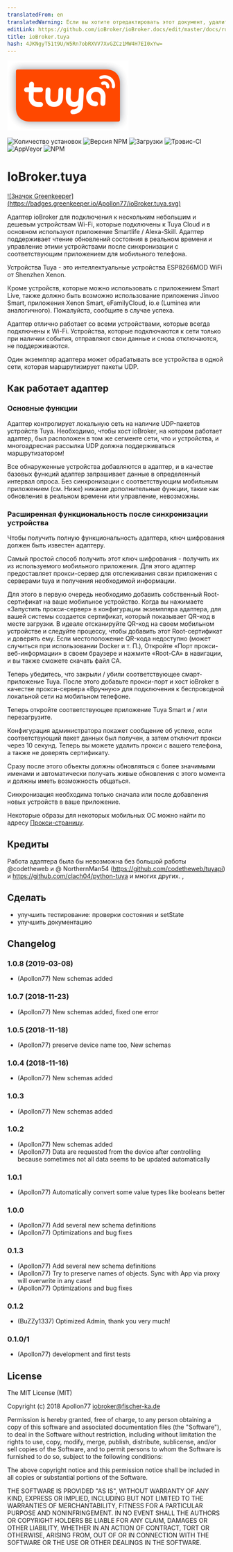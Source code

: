 ```yaml
---
translatedFrom: en
translatedWarning: Если вы хотите отредактировать этот документ, удалите поле «translationFrom», в противном случае этот документ будет снова автоматически переведен
editLink: https://github.com/ioBroker/ioBroker.docs/edit/master/docs/ru/adapterref/iobroker.tuya/README.md
title: ioBroker.tuya
hash: 4JKNgyT51t9U/W5Rn7obRXVV7XvGZCz1MW4H7EI0xYw=
---
```

![логотип](../../../en/adapterref/iobroker.tuya/admin/tuya.png)

![Количество установок](http://iobroker.live/badges/tuya-stable.svg)
![Версия NPM](http://img.shields.io/npm/v/iobroker.tuya.svg)
![Загрузки](https://img.shields.io/npm/dm/iobroker.tuya.svg)
![Трэвис-CI](http://img.shields.io/travis/Apollon77/ioBroker.tuya/master.svg)
![AppVeyor](https://ci.appveyor.com/api/projects/status/github/Apollon77/ioBroker.tuya?branch=master&svg=true)
![NPM](https://nodei.co/npm/iobroker.tuya.png?downloads=true)

# IoBroker.tuya
[![Значок Greenkeeper] (https://badges.greenkeeper.io/Apollon77/ioBroker.tuya.svg)](https://greenkeeper.io/)

Адаптер ioBroker для подключения к нескольким небольшим и дешевым устройствам Wi-Fi, которые подключены к Tuya Cloud и в основном используют приложение Smartlife / Alexa-Skill. Адаптер поддерживает чтение обновлений состояния в реальном времени и управление этими устройствами после синхронизации с соответствующим приложением для мобильного телефона.

Устройства Tuya - это интеллектуальные устройства ESP8266MOD WiFi от Shenzhen Xenon.

Кроме устройств, которые можно использовать с приложением Smart Live, также должно быть возможно использование приложения Jinvoo Smart, приложения Xenon Smart, eFamilyCloud, io.e (Luminea или аналогичного). Пожалуйста, сообщите в случае успеха.

Адаптер отлично работает со всеми устройствами, которые всегда подключены к Wi-Fi. Устройства, которые подключаются к сети только при наличии события, отправляют свои данные и снова отключаются, не поддерживаются.

Один экземпляр адаптера может обрабатывать все устройства в одной сети, которая маршрутизирует пакеты UDP.

## Как работает адаптер
### Основные функции
Адаптер контролирует локальную сеть на наличие UDP-пакетов устройств Tuya. Необходимо, чтобы хост ioBroker, на котором работает адаптер, был расположен в том же сегменте сети, что и устройства, и многоадресная рассылка UDP должна поддерживаться маршрутизатором!

Все обнаруженные устройства добавляются в адаптер, и в качестве базовых функций адаптер запрашивает данные в определенный интервал опроса. Без синхронизации с соответствующим мобильным приложением (см. Ниже) никакие дополнительные функции, такие как обновления в реальном времени или управление, невозможны.

### Расширенная функциональность после синхронизации устройства
Чтобы получить полную функциональность адаптера, ключ шифрования должен быть известен адаптеру.

Самый простой способ получить этот ключ шифрования - получить их из используемого мобильного приложения. Для этого адаптер предоставляет прокси-сервер для отслеживания связи приложения с серверами tuya и получения необходимой информации.

Для этого в первую очередь необходимо добавить собственный Root-сертификат на ваше мобильное устройство.
Когда вы нажимаете «Запустить прокси-сервер» в конфигурации экземпляра адаптера, для вашей системы создается сертификат, который показывает QR-код в месте загрузки. В идеале отсканируйте QR-код на своем мобильном устройстве и следуйте процессу, чтобы добавить этот Root-сертификат и доверять ему.
Если местоположение QR-кода недоступно (может случиться при использовании Docker и т. П.), Откройте «Порт прокси-веб-информации» в своем браузере и нажмите «Root-CA» в навигации, и вы также сможете скачать файл CA.

Теперь убедитесь, что закрыли / убили соответствующее смарт-приложение Tuya.
После этого добавьте прокси-порт и хост ioBroker в качестве прокси-сервера «Вручную» для подключения к беспроводной локальной сети на мобильном телефоне.

Теперь откройте соответствующее приложение Tuya Smart и / или перезагрузите.

Конфигурация администратора покажет сообщение об успехе, если соответствующий пакет данных был получен, а затем отключит прокси через 10 секунд. Теперь вы можете удалить прокси с вашего телефона, а также не доверять сертификату.

Сразу после этого объекты должны обновляться с более значимыми именами и автоматически получать живые обновления с этого момента и должны иметь возможность общаться.

Синхронизация необходима только сначала или после добавления новых устройств в ваше приложение.

Некоторые образы для некоторых мобильных ОС можно найти по адресу [Прокси-страницу](PROXY.md).

## Кредиты
Работа адаптера была бы невозможна без большой работы @codetheweb и @ NorthernMan54 (https://github.com/codetheweb/tuyapi) и https://github.com/clach04/python-tuya и многих других. ,

## Сделать
* улучшить тестирование: проверки состояния и setState
* улучшить документацию

## Changelog

### 1.0.8 (2019-03-08)
* (Apollon77) New schemas added

### 1.0.7 (2018-11-23)
* (Apollon77) New schemas added, fixed one error

### 1.0.5 (2018-11-18)
* (Apollon77) preserve device name too, New schemas

### 1.0.4 (2018-11-16)
* (Apollon77) New schemas added

### 1.0.3
* (Apollon77) New schemas added

### 1.0.2
* (Apollon77) New schemas added
* (Apollon77) Data are requested from the device after controlling because sometimes not all data seems to be updated automatically

### 1.0.1
* (Apollon77) Automatically convert some value types like booleans better

### 1.0.0
* (Apollon77) Add several new schema definitions
* (Apollon77) Optimizations and bug fixes

### 0.1.3
* (Apollon77) Add several new schema definitions
* (Apollon77) Try to preserve names of objects. Sync with App via proxy will overwrite in any case!
* (Apollon77) Optimizations and bug fixes

### 0.1.2
* (BuZZy1337) Optimized Admin, thank you very much!

### 0.1.0/1
* (Apollon77) development and first tests

## License

The MIT License (MIT)

Copyright (c) 2018 Apollon77 <iobroker@fischer-ka.de>

Permission is hereby granted, free of charge, to any person obtaining a copy
of this software and associated documentation files (the "Software"), to deal
in the Software without restriction, including without limitation the rights
to use, copy, modify, merge, publish, distribute, sublicense, and/or sell
copies of the Software, and to permit persons to whom the Software is
furnished to do so, subject to the following conditions:

The above copyright notice and this permission notice shall be included in all
copies or substantial portions of the Software.

THE SOFTWARE IS PROVIDED "AS IS", WITHOUT WARRANTY OF ANY KIND, EXPRESS OR
IMPLIED, INCLUDING BUT NOT LIMITED TO THE WARRANTIES OF MERCHANTABILITY,
FITNESS FOR A PARTICULAR PURPOSE AND NONINFRINGEMENT. IN NO EVENT SHALL THE
AUTHORS OR COPYRIGHT HOLDERS BE LIABLE FOR ANY CLAIM, DAMAGES OR OTHER
LIABILITY, WHETHER IN AN ACTION OF CONTRACT, TORT OR OTHERWISE, ARISING FROM,
OUT OF OR IN CONNECTION WITH THE SOFTWARE OR THE USE OR OTHER DEALINGS IN THE
SOFTWARE.